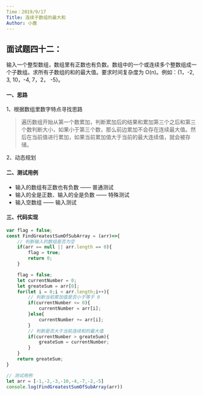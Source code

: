 ```yaml
---
Time：2019/9/17
Title: 连续子数组的最大和
Author: 小鹿
---
```




## 面试题四十二：

输入一个整型数组，数组里有正数也有负数。数组中的一个或连续多个整数组成一个子数组。求所有子数组的和的最大值。要求时间复杂度为 O(n)。例如：{1，-2,   3,  10，-4,  7，2， -5}。



#### 一、思路

1、根据数组里数字特点寻找思路

> 遍历数组开始从第一个数累加，判断累加后的结果和累加第三个之后和第三个数判断大小，如果小于第三个数，那么前边累加不会存在连续最大值。然后在当前值进行累加，如果当前累加值大于当前的最大连续值，就会被存储。



2、动态规划



#### 二、测试用例

- 输入的数组有正数也有负数  —— 普通测试
- 输入的全是正数、输入的全是负数 ——  特殊测试
- 输入空数组 —— 输入测试



#### 三、代码实现

```javascript
var flag = false;
const FindGreatestSumOfSubArray = (arr)=>{
    // 判断输入的数组是否为空
    if(arr == null || arr.length == 0){
        flag = true;
        return 0;
    }

    flag = false;
    let currentNumber = 0;
    let greateSum = arr[0];
    for(let i = 0;i < arr.length;i++){
        // 判断当前累加值是否小于等于 0 
        if(currentNumber <= 0){
            currentNumber = arr[i];
        }else{
            currentNumber += arr[i];
        }
        // 判断是否大于当前连续和的最大值
        if(currentNumber > greateSum){
            greateSum = currentNumber;
        }
    }
    return greateSum;
}

// 测试用例
let arr = [-1,-2,-3,-10,-4,-7,-2,-5]
console.log(FindGreatestSumOfSubArray(arr))
```



#### 



























